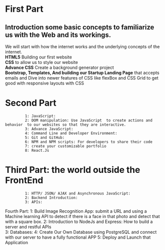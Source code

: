 # First Part 
## Introduction some basic concepts to familiarize us with the Web and its workings.  
We will start with how the internet works and the underlying concepts of the internet.  
**HTML5** Building our first website  
 **CSS** to allow us to style our website  
 **Advance CSS** Create a background generator project  
 **Bootstrap, Templates, And building our Startup Landing Page**  that accepts emails and   Dive into newer features of CSS like flexBox and CSS Grid to get good with responsive layouts with CSS

# Second Part

             1: JavaScript:
             2: DOM manipulation: Use JavaScript  to create actions and behavior  to our websites so that they are interactive.
             3: Advance JavaScript:
             4: Command Line and Developer Environment:
             5: Git and GitHub:
             6: NPM and NPM scripts: For developers to share their code
             7: create your customizable portfolio
             8: React.Js

# Third Part: the world outside the FrontEnd

             1: HTTP/ JSON/ AJAX and Asynchronous JavaScript:
             2: Backend Introduction:
             3: APIs:

Fourth Part:
1: Build Image Recognition App: submit a URL and using a Machine learning API to detect if there is a face in that photo and detect that with a square box.
2: Introduction to NodeJs and Express: How to build a server and restful APIs  
 3: Databases:
4: Create Our Own Database using PostgreSQL and connect with our server to have a fully functional APP
5: Deploy and Launch that Application
